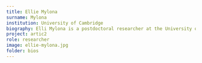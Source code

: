 ```yaml
---
title: Ellie Mylona
surname: Mylona
institution: University of Cambridge
biography: Elli Mylona is a postdoctoral researcher at the University of Cambridge. She works towards developing and validating sequencing protocols for infectious disease surveillance, as well as training packages for capacity building.
project: artic2
role: researcher
image: ellie-mylona.jpg
folder: bios
---
```

